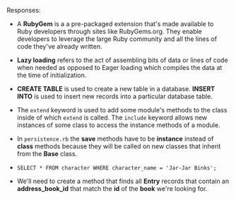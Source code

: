 Responses:

- A **RubyGem** is a a pre-packaged extension that's made available to Ruby developers through sites like RubyGems.org. They enable developers to leverage the large Ruby community and all the lines of code they've already written.

- **Lazy loading** refers to the act of assembling bits of data or lines of code when needed as opposed to Eager loading which compiles the data at the time of initialization.

- **CREATE TABLE** is used to create a new table in a database. **INSERT INTO** is used to insert new records into a particular database table.

- The `extend` keyword is used to add some module's methods to the class inside of which `extend` is called. The `include` keyword allows new instances of some class to access the instance methods of a module.

- In `persistence.rb` the **save** methods have to be **instance** instead of **class** methods because they will be called on new classes that inherit from the **Base** class.

- `SELECT * FROM character WHERE character_name = 'Jar-Jar Binks';`

- We'll need to create a method that finds all **Entry** records that contain an **address_book_id** that match the **id** of the **book** we're looking for.
